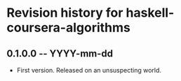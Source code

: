 # Revision history for haskell-coursera-algorithms

## 0.1.0.0 -- YYYY-mm-dd

* First version. Released on an unsuspecting world.
